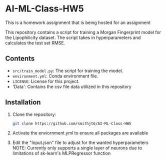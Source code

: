 # AI-ML-Class-HW5
This is a homework assignment that is being hosted for an assignment

This repository contains a script for training a Morgan Fingerprint model for the Lipophilicity dataset. The script takes in hyperparameters and calculates the test set RMSE.

## Contents
- `src/train_model.py`: The script for training the model.
- `environment.yml`: Conda environment file.
- `LICENSE`: License for this project.
- 'Data': Contains the csv file data utilized in this repository

## Installation
1. Clone the repository:
   ```bash
   git clone https://github.com/smithjt6/AI-ML-Class-HW5

2. Activate the enviornment.yml to ensure all packages are available 

3. Edit the "Input.json" file to adjust for the wanted hyperparameters
   NOTE: Currently only supports a single layer of neurons due to limitations of sk-learn's MLPRegressor function

